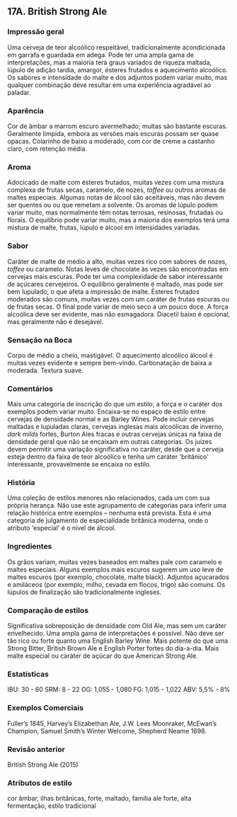 ## 17A. British Strong Ale

### Impressão geral

Uma cerveja de teor alcoólico respeitável, tradicionalmente acondicionada em garrafa e guardada em adega. Pode ter uma ampla gama de interpretações, mas a maioria terá graus variados de riqueza maltada, lúpulo de adição tardia, amargor, ésteres frutados e aquecimento alcoólico. Os sabores e intensidade do malte e dos adjuntos podem variar muito, mas qualquer combinação deve resultar em uma experiência agradável ao paladar.

### Aparência

Cor de âmbar a marrom escuro avermelhado; muitas são bastante escuras. Geralmente límpida, embora as versões mais escuras possam ser quase opacas. Colarinho de baixo a moderado, com cor de creme a castanho claro, com retenção média.

### Aroma

Adocicado de malte com ésteres frutados, muitas vezes com uma mistura complexa de frutas secas, caramelo, de nozes, *toffee* ou outros aromas de maltes especiais. Algumas notas de álcool são aceitáveis, mas não devem ser quentes ou ou que remetam a solvente. Os aromas de lúpulo podem variar muito, mas normalmente têm notas terrosas, resinosas, frutadas ou florais. O equilíbrio pode variar muito, mas a maioria dos exemplos terá uma mistura de malte, frutas, lúpulo e álcool em intensidades variadas.

### Sabor

Caráter de malte de médio a alto, muitas vezes rico com sabores de nozes, *toffee* ou caramelo. Notas leves de chocolate às vezes são encontradas em cervejas mais escuras. Pode ter uma complexidade de sabor interessante de açúcares cervejeiros. O equilíbrio geralmente é maltado, mas pode ser bem lupulado, o que afeta a impressão de malte. Ésteres frutados moderados são comuns, muitas vezes com um caráter de frutas escuras ou de frutas secas. O final pode variar de meio seco a um pouco doce. A força alcoólica deve ser evidente, mas não esmagadora. Diacetil baixo é opcional, mas geralmente não é desejável.

### Sensação na Boca

Corpo de médio a cheio, mastigável. O aquecimento alcoólico álcool é muitas vezes evidente e sempre bem-vindo. Carbonatação de baixa a moderada. Textura suave.

### Comentários

Mais uma categoria de inscrição do que um estilo; a força e o caráter dos exemplos podem variar muito. Encaixa-se no espaço de estilo entre cervejas de densidade normal e as Barley Wines. Pode incluir cervejas maltadas e lupuladas claras, cervejas inglesas mais alcoólicas de inverno, *dark milds* fortes, Burton Ales fracas e outras cervejas únicas na faixa de densidade geral que não se encaixam em outras categorias. Os juízes devem permitir uma variação significativa no caráter, desde que a cerveja esteja dentro da faixa de teor alcoólico e tenha um caráter 'britânico' interessante, provavelmente se encaixa no estilo.

### História

Uma coleção de estilos menores não relacionados, cada um com sua própria herança. Não use este agrupamento de categorias para inferir uma relação histórica entre exemplos – nenhuma está prevista. Esta é uma categoria de julgamento de especialidade britânica moderna, onde o atributo 'especial' é o nível de álcool.

### Ingredientes

Os grãos variam, muitas vezes baseados em maltes pale com caramelo e maltes especiais. Alguns exemplos mais escuros sugerem um uso leve de maltes escuros (por exemplo, chocolate, malte black). Adjuntos açucarados e amiláceos (por exemplo, milho, cevada em flocos, trigo) são comuns. Os lúpulos de finalização são tradicionalmente ingleses.

### Comparação de estilos

Significativa sobreposição de densidade com Old Ale, mas sem um caráter envelhecido. Uma ampla gama de interpretações é possível. Não deve ser tão rico ou forte quanto uma English Barley Wine. Mais potente do que uma Strong Bitter, British Brown Ale e English Porter fortes do dia-a-dia. Mais malte especial ou caráter de açúcar do que American Strong Ale.

### Estatísticas

IBU: 30 - 60
SRM: 8 - 22
OG: 1,055 - 1,080
FG: 1,015 - 1,022
ABV: 5,5% - 8%

### Exemplos Comerciais

Fuller’s 1845, Harvey’s Elizabethan Ale, J.W. Lees Moonraker, McEwan’s Champion, Samuel Smith’s Winter Welcome, Shepherd Neame 1698.

### Revisão anterior

British Strong Ale (2015)

### Atributos de estilo

cor âmbar, ilhas britânicas, forte, maltado, família ale forte, alta fermentação, estilo tradicional
